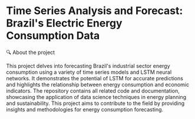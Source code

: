 # Time Series Analysis and Forecast: Brazil's Electric Energy Consumption Data

🔍 About the project

This project delves into forecasting Brazil's industrial sector energy consumption using a variety of time series models and LSTM neural networks. It demonstrates the potential of LSTM for accurate predictions and highlights the relationship between energy consumption and economic indicators. The repository contains all related code and documentation, showcasing the application of data science techniques in energy planning and sustainability. This project aims to contribute to the field by providing insights and methodologies for energy consumption forecasting.